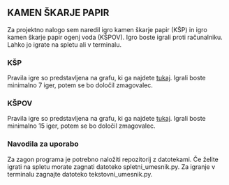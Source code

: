 
## KAMEN ŠKARJE PAPIR
Za projektno nalogo sem naredil igro kamen škarje papir (KŠP) in igro kamen škarje papir ogenj voda (KŠPOV).
Igro boste igrali proti računalniku. Lahko jo igrate na spletu ali v terminalu.

### KŠP
Pravila igre so predstavljena na grafu, ki ga najdete [tukaj](https://en.wikipedia.org/wiki/Rock_paper_scissors#/media/File:Rock-paper-scissors.svg).
Igrali boste minimalno 7 iger, potem se bo določil zmagovalec.

### KŠPOV
Pravila igre so predstavljena na grafu, ki ga najdete [tukaj](https://en.wikipedia.org/wiki/Rock_paper_scissors#/media/File:Rpsfw_game.svg). 
Igrali boste minimalno 15 iger, potem se bo določil zmagovalec.

### Navodila za uporabo 
Za zagon programa je potrebno naložiti repozitorij z datotekami.
Če želite igrati na spletu morate zagnati datoteko spletni_umesnik.py. 
Za igranje v terminalu zagnajte datoteko tekstovni_umesnik.py.
